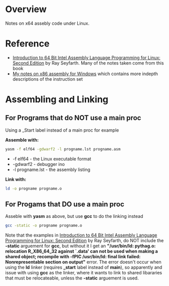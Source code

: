 # Overview

Notes on x64 assebly code under Linux.

# Reference

* [Introduction to 64 Bit Intel Assembly Language Programming for Linux: Second Edition](https://www.amazon.com/gp/product/B008H7HL3M/ref=oh_aui_d_detailpage_o00_?ie=UTF8&psc=1) by Ray Seyfarth.  Many of the notes taken come from this book
* [My notes on x86 assembly for Windows](https://github.com/GitLeeRepo/x86Andx64AsmNotes/blob/master/Windows_x86AsmNotes.md) which contains more indepth descriptions of the instruction set

# Assembling and Linking

## For Programs that do NOT use a main proc 

Using a _Start label instead of a main proc for example

**Assemble with:**

```bash
yasm -f elf64 -gdwarf2 -l progname.lst progname.asm
```

* -f elf64 - the Linux executable format
* -gdwarf2 - debugger ino
* -l progname.lst - the assembly listing

**Link with:**

```bash
ld -o progname progname.o
```

## For Progams that DO use a main proc

Asseble with **yasm** as above, but use **gcc** to do the linking instead

```bash
gcc -static -o progname progname.o
```
Note that the examples in [Introduction to 64 Bit Intel Assembly Language Programming for Linux: Second Edition](https://www.amazon.com/gp/product/B008H7HL3M/ref=oh_aui_d_detailpage_o00_?ie=UTF8&psc=1) by Ray Seyfarth, do NOT include the **-static** arguement for **gcc**, but without it I get an **"/usr/bin/ld: pythag.o: relocation R_X86_64_32 against `.data' can not be used when making a shared object; recompile with -fPIC /usr/bin/ld: final link failed: Nonrepresentable section on output"** error.  The error doesn't occur when using the **ld** linker (requires **_start** label instead of **main**), so apparently and issue with using **gcc** as the linker, where it wants to link to shared libararies that must be relocateable, unless the **-static** arguement is used.
